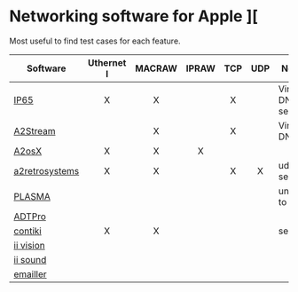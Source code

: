 # Networking software for Apple ][

Most useful to find test cases for each feature.

| Software | Uthernet I | MACRAW | IPRAW | TCP | UDP | Notes |
| -------- | :--------: | :----: | :---: | :-: | :-: | ----- |
| [IP65](https://github.com/cc65/ip65)     | X | X | | X | | Virtual DNS & servers|
| [A2Stream](https://github.com/oliverschmidt/A2Stream) | | X | | X | | Virtual DNS |
| [A2osX](https://github.com/A2osX/A2osX) | X | X | X | | | |
| [a2retrosystems](https://github.com/a2retrosystems/uthernet2) | X | X | | X | X | udp server |
| [PLASMA](https://github.com/dschmenk/PLASMA) | | | | | | unable to run |
| [ADTPro](http://adtpro.com) | | | | | | |
| [contiki](https://github.com/oliverschmidt/contiki) | X | X | | | | servers |
| [ii vision](https://github.com/KrisKennaway/ii-vision) | | | | | | |
| [ii sound](https://github.com/KrisKennaway/ii-sound) | | | | | | |
| [emailler](https://github.com/bobbimanners/emailler) | | | | | | |
